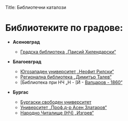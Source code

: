 Title: Библиотечни каталози

# Библиотеките по градове:
- **Асеновград**
  - [Градска библиотека „Паисий Хилендарски“](http://lib-assenovgrad.com/absw/abs.htm)
- **Благоевград**
  - [Югозападен университет „Неофит Рилски“](http://194.141.86.10:8080/absw/abs.htm)
  - [Регионална библиотека „Димитър Талев“](http://83.228.22.6/absw/abs.htm)
  - [Библиотека при НЧ „Н - [Й - [Вапцаров - 1860“](http://78.90.255.123:22280/absw/abs.htm)

- **Бургас**
  - [Бургаски свободен университет](http://library.bfu.bg/absw/abs.htm)
  - [Университет „Проф.д-р Асен Златаров“](http://libwin.btu.bg/absw/abs.htm)
  - [Народно Читалище (НЧ) „Изгрев“](http://83.228.48.213/absw/abs.htm)
